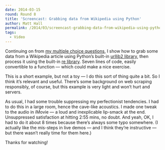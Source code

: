 ```yaml
---
date: 2014-03-15
round: Round 8
title: 'Screencast: Grabbing data from Wikipedia using Python'
author: Matt Hall
permalink: /2014/03/screencast-grabbing-data-from-wikipedia-using-python/
tags:
  - Video
---
```

Continuing on from [my multiple choice questions][1], I show how to grab some data from a Wikipedia article using Python&#8217;s built-in [urllib2 library][2], then process it using the built-in [re library][3]. Seven lines of code, easily convertible to a function — which could make a nice exercise.

This is a short example, but not a toy — I do this sort of thing quite a bit. So I think it&#8217;s relevant and useful. There&#8217;s some background on web scraping responsibly, of course, but this example is very light and won&#8217;t hurt and servers.

As usual, I had some trouble suppressing my perfectionist tendencies. I had to do this in a large room, hence the cave-like acoustics. I made one tweak to the audio in iMovie — a loud and inexplicable lip-smack at the end. Unsuppressed satisfaction at hitting 2:55 mins, no doubt. And yeah, OK, I had to do it about 8 times because there&#8217;s always some typo somewhere. (I actually like the mis-steps in live demos — and I think they&#8217;re instructive — but there wasn&#8217;t really time for them here.)

Thanks for watching!

 [1]: http://teaching.software-carpentry.org/2014/02/13/an-introduction-to-web-apis/
 [2]: http://docs.python.org/2/library/urllib2.html
 [3]: http://docs.python.org/2/library/re.html
